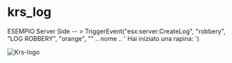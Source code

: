 # krs_log

ESEMPIO Server Side -- >  TriggerEvent("esx:server:CreateLog", "robbery", "LOG ROBBERY", "orange", "" .. nome .. ' Hai iniziato una rapina: ')


![Krs-logo](https://github.com/Krs-Scripts/krs_log/assets/131356071/f38421a8-c4e6-4c0f-9567-a6f7d2ada41f)




